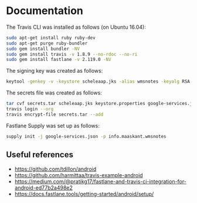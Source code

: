 # Documentation

The Travis CLI was installed as follows (on Ubuntu 16.04):
```bash
sudo apt-get install ruby ruby-dev
sudo apt-get purge ruby-bundler
sudo gem install bundler -NV
sudo gem install travis -v 1.8.9 --no-rdoc --no-ri
sudo gem install fastlane -v 2.119.0 -NV
```

The signing key was created as follows:
```bash
keytool -genkey -v -keystore scheleaap.jks -alias wmsnotes -keyalg RSA -keysize 2048 -validity 10000
```

The secrets file was created as follows:
```bash
tar cvf secrets.tar scheleaap.jks keystore.properties google-services.json
travis login --org
travis encrypt-file secrets.tar --add
```

Fastlane Supply was set up as follows:
```bash
supply init -j google-services.json -p info.maaskant.wmsnotes
```

## Useful references

* https://github.com/tdillon/android
* https://github.com/harmittaa/travis-example-android
* https://medium.com/@pratikg17/fastlane-and-travis-ci-integration-for-android-ed77b2a498e2
* https://docs.fastlane.tools/getting-started/android/setup/
